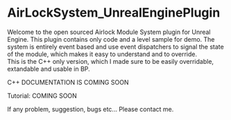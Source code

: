 # AirLockSystem_UnrealEnginePlugin
Welcome to the open sourced Airlock Module System plugin for Unreal Engine. This plugin contains only code and a level sample for demo.
The system is entirely event based and use event dispatchers to signal the state of the module, which makes it easy to understand and to override.  
This is the C++ only version, which I made sure to be easily overridable, extandable and usable in BP.  

C++ DOCUMENTATION IS COMING SOON  
  
Tutorial: COMING SOON

If any problem, suggestion, bugs etc... Please contact me.
